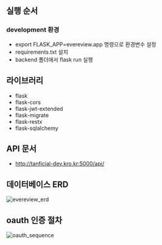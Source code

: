 ## 실행 순서
### development 환경
- export FLASK_APP=evereview.app 명령으로 환경변수 설정
- requirements.txt 설치
- backend 폴더에서 flask run 실행

## 라이브러리
- flask
- flask-cors
- flask-jwt-extended
- flask-migrate
- flask-restx
- flask-sqlalchemy

## API 문서
- http://tanficial-dev.kro.kr:5000/api/

## 데이터베이스 ERD
![evereview_erd](/uploads/345ae3a2a32e5385f595aa7b43ed51af/evereview_erd.JPG)

## oauth 인증 절차
![oauth_sequence](/uploads/a5785721e24df9662cdd48b23e9c7848/oauth_sequence.png)
